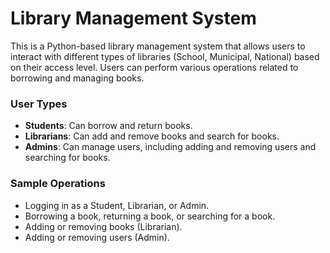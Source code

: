 # Library Management System

This is a Python-based library management system that allows users to interact with different types of libraries (School, Municipal, National) based on their access level. Users can perform various operations related to borrowing and managing books.

### User Types
- **Students**: Can borrow and return books.
- **Librarians**: Can add and remove books and search for books.
- **Admins**: Can manage users, including adding and removing users and searching for books.

### Sample Operations
- Logging in as a Student, Librarian, or Admin.
- Borrowing a book, returning a book, or searching for a book.
- Adding or removing books (Librarian).
- Adding or removing users (Admin).
